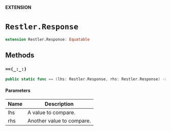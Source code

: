 **EXTENSION**

# `Restler.Response`
```swift
extension Restler.Response: Equatable
```

## Methods
### `==(_:_:)`

```swift
public static func == (lhs: Restler.Response, rhs: Restler.Response) -> Bool
```

#### Parameters

| Name | Description |
| ---- | ----------- |
| lhs | A value to compare. |
| rhs | Another value to compare. |